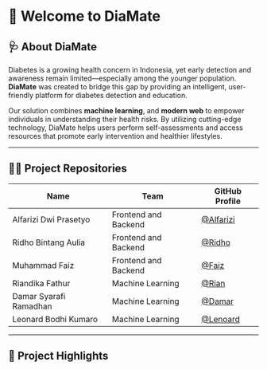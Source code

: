 # 👋 Welcome to DiaMate

## 🩺 About DiaMate

Diabetes is a growing health concern in Indonesia, yet early detection and awareness remain limited—especially among the younger population. **DiaMate** was created to bridge this gap by providing an intelligent, user-friendly platform for diabetes detection and education.

Our solution combines **machine learning**, and **modern web** to empower individuals in understanding their health risks. By utilizing cutting-edge technology, DiaMate helps users perform self-assessments and access resources that promote early intervention and healthier lifestyles.


---

## 🧑‍💻 Project Repositories

| Name                 | Team               | GitHub Profile                                      |
|----------------------|--------------------|-----------------------------------------------------|
| Alfarizi Dwi Prasetyo| Frontend and Backend    | [@Alfarizi](https://github.com/AlfariziDwiPrasetyo)        |
| Ridho Bintang Aulia  | Frontend and Backend | [@Ridho](https://github.com/jizak1)               |
| Muhammad Faiz        | Frontend and Backend | [@Faiz](https://github.com/muhammadfaiz19)        |
| Riandika Fathur      | Machine Learning   | [@Rian](https://github.com/phanorama)               |
| Damar Syarafi Ramadhan| Machine Learning   | [@Damar](https://github.com/dmareee)               |
| Leonard Bodhi Kumaro   | Machine Learning     | [@Lenoard](https://github.com/leonardkumaro)  |

---

## 🧩 **Project Highlights**

